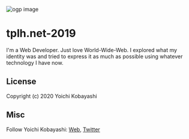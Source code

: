 ![ogp image](https://github.com/ykob/tplh.net-2019/blob/master/public/img/ogp_image.png)

# tplh.net-2019

I'm a Web Developer. Just love World-Wide-Web. I explored what my identity was and tried to express it as much as possible using whatever technology I have now.

## License

Copyright (c) 2020 Yoichi Kobayashi

## Misc

Follow Yoichi Kobayashi: [Web](http://www.tplh.net/), [Twitter](https://twitter.com/ykob0123)

